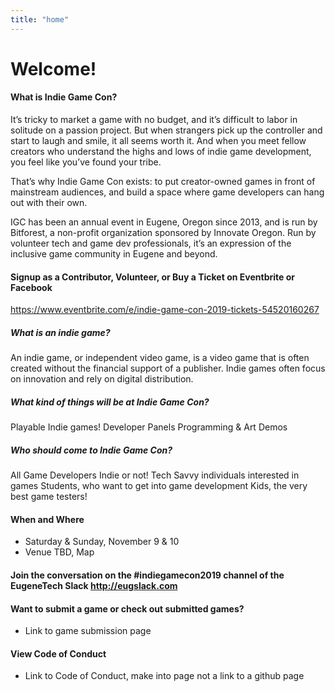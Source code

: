 ```yaml
---
title: "home"
---
```

# Welcome!
#### What is Indie Game Con?
It’s tricky to market a game with no budget, and it’s difficult to labor in solitude on a passion project. But when strangers pick up the controller and start to laugh and smile, it all seems worth it. And when you meet fellow creators who understand the highs and lows of indie game development, you feel like you’ve found your tribe.

That’s why Indie Game Con exists: to put creator-owned games in front of mainstream audiences, and build a space where game developers can hang out with their own.

IGC has been an annual event in Eugene, Oregon since 2013, and is run by Bitforest, a non-profit organization sponsored by Innovate Oregon. Run by volunteer tech and game dev professionals, it’s an expression of the inclusive game community in Eugene and beyond.

#### Signup as a Contributor, Volunteer, or Buy a Ticket on Eventbrite or Facebook
https://www.eventbrite.com/e/indie-game-con-2019-tickets-54520160267

##### What is an indie game?
An indie game, or independent video game, is a video game that is often created without the financial support of a publisher. Indie games often focus on innovation and rely on digital distribution.

##### What kind of things will be at Indie Game Con?
Playable Indie games!
Developer Panels
Programming & Art Demos

##### Who should come to Indie Game Con?
All Game Developers Indie or not!
Tech Savvy individuals interested in games
Students, who want to get into game development
Kids, the very best game testers!

#### When and Where
- Saturday & Sunday, November 9 & 10
- Venue TBD, Map

#### Join the conversation on the #indiegamecon2019 channel of the EugeneTech Slack http://eugslack.com

#### Want to submit a game or check out submitted games?
- Link to game submission page

#### View Code of Conduct
- Link to Code of Conduct, make into page not a link to a github page

